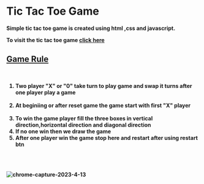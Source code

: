 <h1> <strong> Tic Tac Toe Game <strong> </h1>
<p> Simple tic tac toe game is created using html ,css and javascript.</p>
<p>To visit the tic tac toe game <a href="https://tic-tac-toe-game-101.netlify.app/">click here</a> </p>
<h2><strong><u>Game Rule</u></strong></h2><br>
<ol>
    <li> Two player "X" or "0" take turn to play game and swap it turns after one player play a game</li><br>
    <li>At beginiing or after reset game the game start with first "X" player </li><br>
    <li>To win the game player fill the three boxes in vertical direction,horizontal direction and diagonal direction </li>
        <li>If no one win then we draw the game  </li>
        <li>After one player win the  game stop here and restart after using restart btn</li>
</ol><br><br>


![chrome-capture-2023-4-13](https://github.com/Gagandeep101/Tic-Tac-Toe-Game/assets/112372818/b4cb45e0-c049-41b0-8b4d-65bcd2a4b60f)
